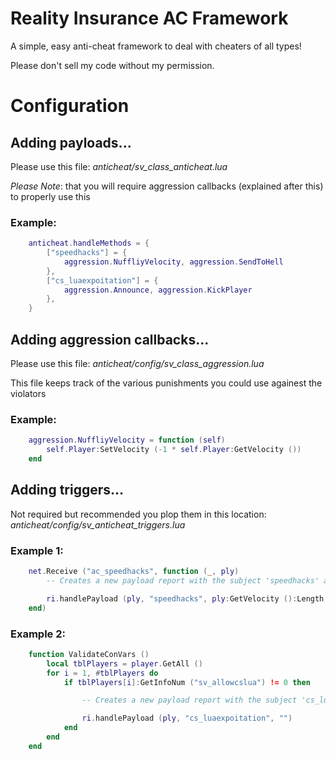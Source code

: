 # Reality Insurance AC Framework
A simple, easy anti-cheat framework to deal with cheaters of all types!

Please don't sell my code without my permission.

# Configuration

## Adding payloads...

Please use this file:
*anticheat/sv_class_anticheat.lua*

_*Please Note*_: that you will require aggression callbacks (explained after this) to properly use this

### Example:

```lua
	anticheat.handleMethods = {
		["speedhacks"] = {
			aggression.NuffliyVelocity, aggression.SendToHell
		},
		["cs_luaexpoitation"] = {
			aggression.Announce, aggression.KickPlayer
		},
	}
```

## Adding aggression callbacks...

Please use this file:
*anticheat/config/sv_class_aggression.lua*

This file keeps track of the various punishments you could use againest the violators

### Example:

```lua
	aggression.NuffliyVelocity = function (self)
		self.Player:SetVelocity (-1 * self.Player:GetVelocity ())
	end
```
## Adding triggers...

Not required but recommended you plop them in this location:
*anticheat/config/sv_anticheat_triggers.lua*

### Example 1:

```lua
	net.Receive ("ac_speedhacks", function (_, ply)
		-- Creates a new payload report with the subject 'speedhacks' and a description of the player's speed

		ri.handlePayload (ply, "speedhacks", ply:GetVelocity ():Length ())
	end)
```

### Example 2:

```lua
	function ValidateConVars ()
		local tblPlayers = player.GetAll ()
		for i = 1, #tblPlayers do
			if tblPlayers[i]:GetInfoNum ("sv_allowcslua") != 0 then

				-- Creates a new payload report with the subject 'cs_luaexpoitation' and a description of nothing

				ri.handlePayload (ply, "cs_luaexpoitation", "")
			end
		end
	end
```
